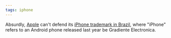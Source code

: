 ```yaml
---
tags: iphone
---
```


Absurdly, [Apple](/wiki/Apple) can't defend its [iPhone trademark in Brazil](http://appleinsider.com/articles/13/02/13/apple-loses-exclusive-iphone-trademark-rights-in-brazil), where "iPhone" refers to an Android phone released last year be Gradiente Electronica.
